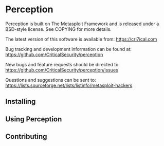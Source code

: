 Perception
==
Perception is built on The Metasploit Framework and is released under a BSD-style license. See
COPYING for more details.

The latest version of this software is available from: https://cri7ical.com

Bug tracking and development information can be found at:
 https://github.com/CriticalSecurity/perception

New bugs and feature requests should be directed to:
  https://github.com/CriticalSecurity/perception/issues

Questions and suggestions can be sent to:
  https://lists.sourceforge.net/lists/listinfo/metasploit-hackers

Installing
--



Using Perception
--


Contributing
--



